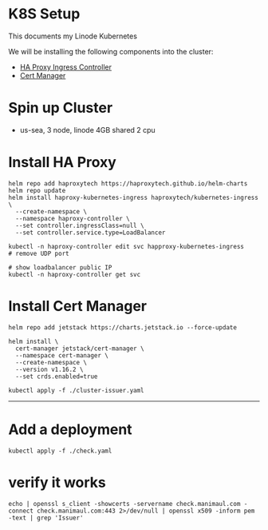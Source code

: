 # K8S Setup

This documents my Linode Kubernetes

We will be installing the following components into the cluster:
* [HA Proxy Ingress Controller](https://www.haproxy.com/documentation/kubernetes-ingress/community/installation/aws/)
* [Cert Manager](https://cert-manager.io/)

# Spin up Cluster 

- us-sea, 3 node, linode 4GB shared 2 cpu

# Install HA Proxy

```shell
helm repo add haproxytech https://haproxytech.github.io/helm-charts
helm repo update
helm install haproxy-kubernetes-ingress haproxytech/kubernetes-ingress \
  --create-namespace \
  --namespace haproxy-controller \
  --set controller.ingressClass=null \
  --set controller.service.type=LoadBalancer

kubectl -n haproxy-controller edit svc happroxy-kubernetes-ingress
# remove UDP port

# show loadbalancer public IP
kubectl -n haproxy-controller get svc 
```

# Install Cert Manager

```shell
helm repo add jetstack https://charts.jetstack.io --force-update

helm install \
  cert-manager jetstack/cert-manager \
  --namespace cert-manager \
  --create-namespace \
  --version v1.16.2 \
  --set crds.enabled=true

kubectl apply -f ./cluster-issuer.yaml
```

-------------------------------------------------

# Add a deployment 

```shell
kubectl apply -f ./check.yaml
```

# verify it works

```shell
echo | openssl s_client -showcerts -servername check.manimaul.com -connect check.manimaul.com:443 2>/dev/null | openssl x509 -inform pem -text | grep 'Issuer' 
```
